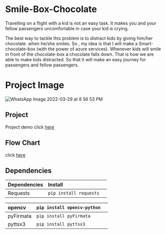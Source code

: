 
# Smile-Box-Chocolate

Travelling on a flight with a kid is not an easy task. It makes you and
your fellow passengers uncomfortable in case your kid is crying.

The best way to tackle this problem is to distract kids by giving him/her
chocolate. when he/she smiles. So , my idea is that I will make a
Smart- chocolate-box (with the power of azure services).
Whenever kids will smile in front of the chocolate-box a chocolate
falls down. That is how we are able to make kids distracted. So that it
will make an easy journey for passengers and fellow passengers.

# Project Image 
![WhatsApp Image 2022-03-29 at 8 56 53 PM](https://user-images.githubusercontent.com/51821426/160647898-555b4158-a25f-4490-88ce-e5b7b6fcb0d2.jpeg)


## Project
Project demo click [here](https://www.youtube.com/watch?v=attlsLAmOpw)
## Flow Chart   
click [here](https://faizan-alam-1.github.io/BIAL-Genie-Hackathon/)


## Dependencies 

| Dependencies|   Install  |    |
| :-------- | :------- | :------------------------- |
| Requests | `pip install requests` | 

|  opencv | `pip install opencv-python`  |    |
| :-------- | :------- | :------------------------- |
| pyFirmata |`pip install pyFirmata` | 
| pyttsx3 |`pip install pyttsx3` | 




